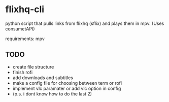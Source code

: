 # flixhq-cli
python script that pulls links from flixhq (sflix) and plays them in mpv. (Uses consumetAPI)


requirements: mpv



## TODO
* create file structure
* finish rofi
* add downloads and subtitles
* make a config file for choosing between term or rofi
* implement vlc paramater or add vlc option in config
* (p.s. i dont know how to do the last 2) 
